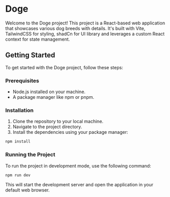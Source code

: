 # Doge

Welcome to the Doge project! This project is a React-based web application that showcases various dog breeds with details. It's built with Vite, TailwindCSS for styling, shadCn for UI library and leverages a custom React context for state management.

## Getting Started

To get started with the Doge project, follow these steps:

### Prerequisites

- Node.js installed on your machine.
- A package manager like npm or pnpm.

### Installation

1. Clone the repository to your local machine.
2. Navigate to the project directory.
3. Install the dependencies using your package manager:

```sh
npm install
```

### Running the Project
To run the project in development mode, use the following command:
```sh
npm run dev
```
This will start the development server and open the application in your default web browser.
